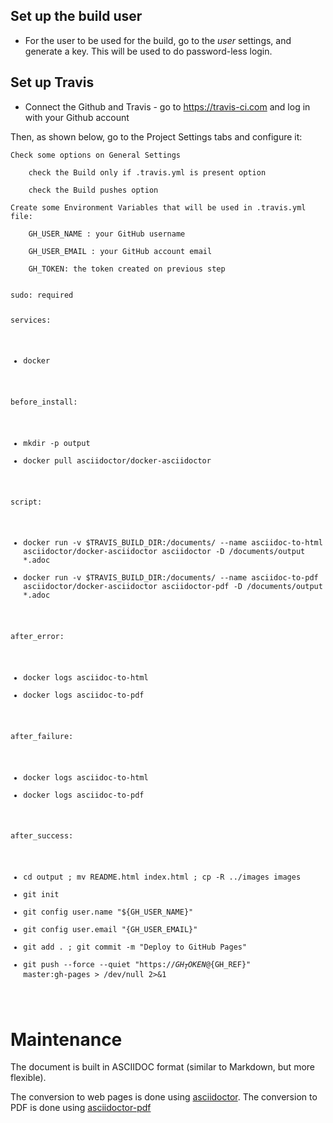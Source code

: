 ## Set up the build user

- For the user to be used for the build, go to the *user* settings, and generate a key. This will be used to do password-less login.



## Set up Travis

- Connect the Github and Travis - go to https://travis-ci.com and log in with your Github account

Then, as shown below, go to the Project Settings tabs and configure it:

    Check some options on General Settings

        check the Build only if .travis.yml is present option

        check the Build pushes option

    Create some Environment Variables that will be used in .travis.yml file:

        GH_USER_NAME : your GitHub username

        GH_USER_EMAIL : your GitHub account email

        GH_TOKEN: the token created on previous step


<code>
sudo: required

services:
  - docker                  

before_install:            
  - mkdir -p output
  - docker pull asciidoctor/docker-asciidoctor

script:
  - docker run -v $TRAVIS_BUILD_DIR:/documents/ --name asciidoc-to-html asciidoctor/docker-asciidoctor asciidoctor -D /documents/output *.adoc      
  - docker run -v $TRAVIS_BUILD_DIR:/documents/ --name asciidoc-to-pdf asciidoctor/docker-asciidoctor asciidoctor-pdf -D /documents/output *.adoc    

after_error: 
  - docker logs asciidoc-to-html
  - docker logs asciidoc-to-pdf

after_failure:
  - docker logs asciidoc-to-html
  - docker logs asciidoc-to-pdf

after_success:      
  - cd output ; mv README.html index.html ; cp -R ../images images
  - git init
  - git config user.name "${GH_USER_NAME}"
  - git config user.email "{GH_USER_EMAIL}"
  - git add . ; git commit -m "Deploy to GitHub Pages"
  - git push --force --quiet "https://${GH_TOKEN}@${GH_REF}" master:gh-pages > /dev/null 2>&1

</code>

# Maintenance

The document is built in ASCIIDOC format (similar to Markdown, but more flexible).

The conversion to web pages is done using [asciidoctor](https://asciidoctor.org/docs/asciidoctor/). The conversion to PDF is done using [asciidoctor-pdf](https://asciidoctor.org/docs/asciidoctor-pdf/)